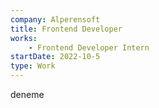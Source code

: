 ```yaml
---
company: Alperensoft
title: Frontend Developer
works: 
    - Frontend Developer Intern
startDate: 2022-10-5
type: Work
---
```

deneme